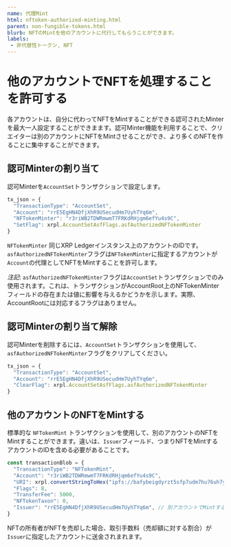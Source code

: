 ```yaml
---
name: 代理Mint
html: nftoken-authorized-minting.html
parent: non-fungible-tokens.html
blurb: NFTのMintを他のアカウントに代行してもらうことができます。
labels:
 - 非代替性トークン, NFT
---
```

# 他のアカウントでNFTを処理することを許可する

各アカウントは、自分に代わってNFTをMintすることができる認可されたMinterを最大一人設定することができまます。認可Minter機能を利用することで、クリエイターは別のアカウントにNFTをMintさせることができ、より多くのNFTを作ることに集中することができます。

## 認可Minterの割り当て

認可Minterを`AccountSet`トランザクションで設定します。

```js
tx_json = {
  "TransactionType": "AccountSet",
  "Account": "rrE5EgHN4DfjXhR9USecudHm7UyhTYq6m",
  "NFTokenMinter": "r3riWB2TDWRmwmT7FRKdRHjqm6efYu4s9C",
  "SetFlag": xrpl.AccountSetAsfFlags.asfAuthorizedNFTokenMinter
}
```

`NFTokenMinter` 同じXRP Ledgerインスタンス上のアカウントのIDです。`asfAuthorizedNFTokenMinter`フラグは`NFTokenMinter`に指定するアカウントが`Account`の代理としてNFTをMintすることを許可します。

*注記*: `asfAuthorizedNFTokenMinter`フラグは`AccountSet`トランザクションでのみ使用されます。これは、トランザクションがAccountRoot上のNFTokenMinterフィールドの存在または値に影響を与えるかどうかを示します。実際、AccountRootには対応するフラグはありません。

## 認可Minterの割り当て解除

認可Minterを削除するには、`AccountSet`トランザクションを使用して、`asfAuthorizedNFTokenMinter`フラグをクリアしてください。

```js
tx_json = {
  "TransactionType": "AccountSet",
  "Account": "rrE5EgHN4DfjXhR9USecudHm7UyhTYq6m",
  "ClearFlag": xrpl.AccountSetAsfFlags.asfAuthorizedNFTokenMinter
}
```

## 他のアカウントのNFTをMintする

標準的な `NFTokenMint` トランザクションを使用して、別のアカウントのNFTをMintすることができます。違いは、`Issuer`フィールド、つまりNFTをMintするアカウントのIDを含める必要があることです。

```js
const transactionBlob = {
  "TransactionType": "NFTokenMint",
  "Account": "r3riWB2TDWRmwmT7FRKdRHjqm6efYu4s9C",
  "URI": xrpl.convertStringToHex("ipfs://bafybeigdyrzt5sfp7udm7hu76uh7y26nf4dfuylqabf3oclgtqy55fbzdi"),
  "Flags": 8,
  "TransferFee": 5000,
  "NFTokenTaxon": 0,
  "Issuer": "rrE5EgHN4DfjXhR9USecudHm7UyhTYq6m", // 別アカウントでMintする際に必要
}
```

NFTの所有者がNFTを売却した場合、取引手数料（売却額に対する割合）が`Issuer`に指定したアカウントに送金されまれます。

